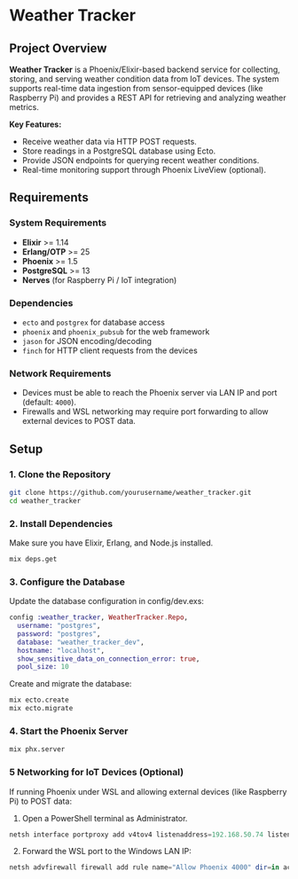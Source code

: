 # Weather Tracker

## Project Overview

**Weather Tracker** is a Phoenix/Elixir-based backend service for collecting, storing, and serving weather condition data from IoT devices. The system supports real-time data ingestion from sensor-equipped devices (like Raspberry Pi) and provides a REST API for retrieving and analyzing weather metrics.

**Key Features:**

- Receive weather data via HTTP POST requests.
- Store readings in a PostgreSQL database using Ecto.
- Provide JSON endpoints for querying recent weather conditions.
- Real-time monitoring support through Phoenix LiveView (optional).

## Requirements

### System Requirements

- **Elixir** >= 1.14
- **Erlang/OTP** >= 25
- **Phoenix** >= 1.5
- **PostgreSQL** >= 13
- **Nerves** (for Raspberry Pi / IoT integration)

### Dependencies

- `ecto` and `postgrex` for database access
- `phoenix` and `phoenix_pubsub` for the web framework
- `jason` for JSON encoding/decoding
- `finch` for HTTP client requests from the devices

### Network Requirements

- Devices must be able to reach the Phoenix server via LAN IP and port (default: `4000`).
- Firewalls and WSL networking may require port forwarding to allow external devices to POST data.


## Setup

### 1. Clone the Repository

```bash
git clone https://github.com/yourusername/weather_tracker.git
cd weather_tracker
```


### 2. Install Dependencies
Make sure you have Elixir, Erlang, and Node.js installed.

```bash
mix deps.get
```

### 3. Configure the Database
Update the database configuration in config/dev.exs:

```elixir
config :weather_tracker, WeatherTracker.Repo,
  username: "postgres",
  password: "postgres",
  database: "weather_tracker_dev",
  hostname: "localhost",
  show_sensitive_data_on_connection_error: true,
  pool_size: 10
```
Create and migrate the database:

```bash
mix ecto.create
mix ecto.migrate
```

### 4. Start the Phoenix Server
```bash
mix phx.server
```

### 5 Networking for IoT Devices (Optional)
If running Phoenix under WSL and allowing external devices (like Raspberry Pi) to POST data:

1. Open a PowerShell terminal as Administrator.
```powershell
netsh interface portproxy add v4tov4 listenaddress=192.168.50.74 listenport=4000 connectaddress=172.27.4.112 connectport=4000
```

2. Forward the WSL port to the Windows LAN IP:
```powershell
netsh advfirewall firewall add rule name="Allow Phoenix 4000" dir=in action=allow protocol=TCP localport=4000
```